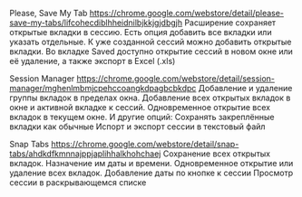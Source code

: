 Please, Save My Tab
https://chrome.google.com/webstore/detail/please-save-my-tabs/lifcohecdiblhheidnilbjkkjgjdbgjh
Расширение сохраняет открытые вкладки в сессию.
Есть опция добавить все вкладки или указать отдельные.
К уже созданной сессий можно добавить открытые вкладки.
Во вкладке Saved доступно открытие сессий в новом окне или её удаление, а также экспорт в Excel (.xls)

Session Manager
https://chrome.google.com/webstore/detail/session-manager/mghenlmbmjcpehccoangkdpagbcbkdpc
Добавление и удаление группы вкладок в пределах окна. Добавление всех открытых вкладок в окне и активной вкладке к сессий. Одновременное открытие всех вкладок в текущем окне.
И другие опций:
Сохранять закреплённые вкладки как обычные
Испорт и экспорт сессии в текстовый файл

Snap Tabs
https://chrome.google.com/webstore/detail/snap-tabs/ahdkdfkmnnajppjaplihhalkhohchaej
Сохранение всех открытых вкладок. Назначение им даты и времени. Одновременное открытие или удаление всех вкладок.
Добавление даты по кнопке к сессии
Просмотр сессии в раскрывающемся списке
